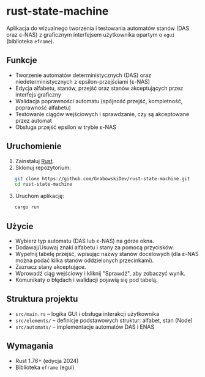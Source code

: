 # rust-state-machine

Aplikacja do wizualnego tworzenia i testowania automatów stanów (DAS oraz ε-NAS) z graficznym interfejsem użytkownika opartym o `egui` (biblioteka `eframe`).

## Funkcje

- Tworzenie automatów deterministycznych (DAS) oraz niedeterministycznych z epsilon-przejściami (ε-NAS)
- Edycja alfabetu, stanów, przejść oraz stanów akceptujących przez interfejs graficzny
- Walidacja poprawności automatu (spójność przejść, kompletność, poprawność alfabetu)
- Testowanie ciągów wejściowych i sprawdzanie, czy są akceptowane przez automat
- Obsługa przejść epsilon w trybie ε-NAS

## Uruchomienie

1. Zainstaluj [Rust](https://www.rust-lang.org/tools/install).
2. Sklonuj repozytorium:
```bash
   git clone https://github.com/GrabowskiDev/rust-state-machine.git 
   cd rust-state-machine
```
3. Uruchom aplikację:
```bash
   cargo run
   ```
## Użycie

- Wybierz typ automatu (DAS lub ε-NAS) na górze okna.
- Dodawaj/Usuwaj znaki alfabetu i stany za pomocą przycisków.
- Wypełnij tabelę przejść, wpisując nazwy stanów docelowych (dla ε-NAS można podać kilka stanów oddzielonych przecinkami).
- Zaznacz stany akceptujące.
- Wprowadź ciąg wejściowy i kliknij "Sprawdź", aby zobaczyć wynik.
- Komunikaty o błędach i walidacji pojawią się pod tabelą.

## Struktura projektu

- `src/main.rs` – logika GUI i obsługa interakcji użytkownika
- `src/elements/` – definicje podstawowych struktur: alfabet, stan (Node)
- `src/automats/` – implementacje automatów DAS i ENAS

## Wymagania

- Rust 1.76+ (edycja 2024)
- Biblioteka `eframe` (egui)